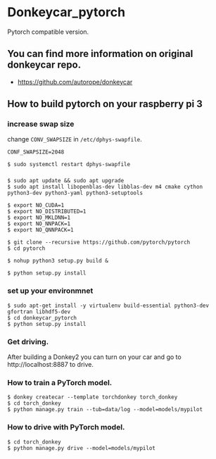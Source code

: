 # Donkeycar_pytorch

Pytorch compatible version.

## You can find more information on original donkeycar repo.

* https://github.com/autorope/donkeycar


## How to build pytorch on your raspberry pi 3

### increase swap size

change `CONV_SWAPSIZE` in `/etc/dphys-swapfile`.

```
CONF_SWAPSIZE=2048
```


```
$ sudo systemctl restart dphys-swapfile
```

### 


```shell
$ sudo apt update && sudo apt upgrade
$ sudo apt install libopenblas-dev libblas-dev m4 cmake cython python3-dev python3-yaml python3-setuptools
```

```shell
$ export NO_CUDA=1
$ export NO_DISTRIBUTED=1
$ export NO_MKLDNN=1 
$ export NO_NNPACK=1
$ export NO_QNNPACK=1
```

```shell
$ git clone --recursive https://github.com/pytorch/pytorch
$ cd pytorch
```


```shell
$ nohup python3 setup.py build &
```

```shell
$ python setup.py install
```

### set up your environmnet

```
$ sudo apt-get install -y virtualenv build-essential python3-dev gfortran libhdf5-dev
$ cd donkeycar_pytorch
$ python setup.py install 
```

### Get driving.
After building a Donkey2 you can turn on your car and go to http://localhost:8887 to drive.

### How to train a PyTorch model.

```shell
$ donkey createcar --template torchdonkey torch_donkey
$ cd torch_donkey
$ python manage.py train --tub=data/log --model=models/mypilot
```

### How to drive with PyTorch model.

```shell
$ cd torch_donkey
$ python manage.py drive --model=models/mypilot
```

